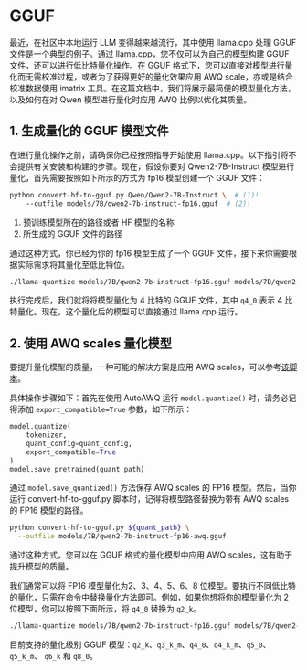 # GGUF

最近，在社区中本地运行 LLM 变得越来越流行，其中使用 llama.cpp 处理 GGUF 文件是一个典型的例子。通过 llama.cpp，您不仅可以为自己的模型构建 GGUF 文件，还可以进行低比特量化操作。在 GGUF 格式下，您可以直接对模型进行量化而无需校准过程，或者为了获得更好的量化效果应用 AWQ scale，亦或是结合校准数据使用 imatrix 工具。在这篇文档中，我们将展示最简便的模型量化方法，以及如何在对 Qwen 模型进行量化时应用 AWQ 比例以优化其质量。

## 1. 生成量化的 GGUF 模型文件

在进行量化操作之前，请确保你已经按照指导开始使用 llama.cpp。以下指引将不会提供有关安装和构建的步骤。现在，假设你要对 Qwen2-7B-Instruct 模型进行量化，首先需要按照如下所示的方式为 fp16 模型创建一个 GGUF 文件：

```bash linenums="1"
python convert-hf-to-gguf.py Qwen/Qwen2-7B-Instruct \  # (1)!
    --outfile models/7B/qwen2-7b-instruct-fp16.gguf  # (2)!
```

  1. 预训练模型所在的路径或者 HF 模型的名称
  2. 所生成的 GGUF 文件的路径

通过这种方式，你已经为你的 fp16 模型生成了一个 GGUF 文件，接下来你需要根据实际需求将其量化至低比特位。

```bash
./llama-quantize models/7B/qwen2-7b-instruct-fp16.gguf models/7B/qwen2-7b-instruct-q4_0.gguf q4_0
```

执行完成后，我们就将将模型量化为 4 比特的 GGUF 文件，其中 `q4_0` 表示 4 比特量化。现在，这个量化后的模型可以直接通过 llama.cpp 运行。

## 2. 使用 AWQ scales 量化模型

要提升量化模型的质量，一种可能的解决方案是应用 AWQ scales，可以参考[该脚本](https://github.com/casper-hansen/AutoAWQ/blob/main/docs/examples.md)。

具体操作步骤如下：首先在使用 AutoAWQ 运行 `model.quantize()` 时，请务必记得添加 `export_compatible=True` 参数，如下所示：

```python linenums="1" hl_lines="4"
model.quantize(
    tokenizer,
    quant_config=quant_config,
    export_compatible=True
)
model.save_pretrained(quant_path)
```

通过 `model.save_quantized()` 方法保存 AWQ scales 的 FP16 模型。然后，当你运行 convert-hf-to-gguf.py 脚本时，记得将模型路径替换为带有 AWQ scales 的 FP16 模型的路径。

```bash linenum="1"
python convert-hf-to-gguf.py ${quant_path} \
  --outfile models/7B/qwen2-7b-instruct-fp16-awq.gguf
```

通过这种方式，您可以在 GGUF 格式的量化模型中应用 AWQ scales，这有助于提升模型的质量。

我们通常可以将 FP16 模型量化为2、3、4、5、6、8 位模型。要执行不同低比特的量化，只需在命令中替换量化方法即可。例如，如果你想将你的模型量化为 2 位模型，你可以按照下面所示，将 `q4_0` 替换为 `q2_k`。

```bash linenums="1"
./llama-quantize models/7B/qwen2-7b-instruct-fp16.gguf models/7B/qwen2-7b-instruct-q2_k.gguf q2_k
```

目前支持的量化级别 GGUF 模型：`q2_k`、`q3_k_m`、`q4_0`、`q4_k_m`、`q5_0`、`q5_k_m`、 `q6_k` 和 `q8_0`。
